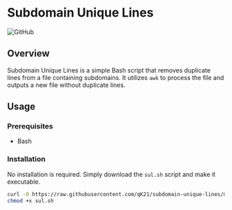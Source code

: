 # Subdomain Unique Lines

![GitHub](https://img.shields.io/github/license/qk21/subdomain-unique-lines)

## Overview

Subdomain Unique Lines is a simple Bash script that removes duplicate lines from a file containing subdomains. It utilizes `awk` to process the file and outputs a new file without duplicate lines.

## Usage

### Prerequisites

- Bash

### Installation

No installation is required. Simply download the `sul.sh` script and make it executable.

```bash
curl -O https://raw.githubusercontent.com/qK21/subdomain-unique-lines/main/sul.sh
chmod +x sul.sh

